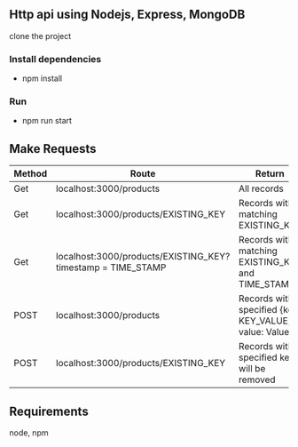 ## Http api using Nodejs, Express,  MongoDB

clone the project

### Install dependencies
* npm install

### Run

* npm run start

## Make Requests

| Method        | Route                                                                 | Return                                                |
| ------------- | --------------------------------------------------------------------- | -------------------------------------------------     |
| Get           | localhost:3000/products                                               | All records                                           |
| Get           | localhost:3000/products/EXISTING_KEY                                  | Records with matching EXISTING_KEY                    |
| Get           | localhost:3000/products/EXISTING_KEY?timestamp = TIME_STAMP           | Records with matching EXISTING_KEY and TIME_STAMP     |
| POST          | localhost:3000/products                                               | Records with specified {key: KEY_VALUE, value: Value} |
| POST          | localhost:3000/products/EXISTING_KEY                                  | Records with specified key will be removed            |

## Requirements
node, npm

